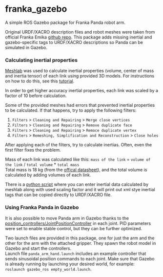 # franka_gazebo
A simple ROS Gazebo package for Franka Panda robot arm.

Original URDF/XACRO description files and robot meshes were taken from official Franka Emika [github repo](https://github.com/frankaemika/franka_ros).
This package adds missing inertial and gazebo-specific tags to URDF/XACRO descriptions so Panda can be simulated in Gazebo.

### Calculating inertial properties
[Meshlab](http://www.meshlab.net/) was used to calculate inertial properties (volume, center of mass and inertia tensor) of each link using provided 3D models.
For instructions on how to do this, see this [tutorial](http://gazebosim.org/tutorials?tut=inertia).

In order to get higher accuracy inertial properties, each link was scaled by a factor of 10 before calculation.

Some of the provided meshes had errors that prevented inertial properties to be calculated.
If that happens, try to apply the following filters:
1. `Filters` > `Cleaning and Repairing` > `Merge close vertices`
2. `Filters` > `Cleaning and Repairing` > `Remove duplicate face`
3. `Filters` > `Cleaning and Repairing` > `Remoce duplicate vertex`
4. `Filters` > `Remeshing, Simplification and Reconstruction` > `Close holes`

After applying each of the filters, try to calculate inertias. Often, even the first filter fixes the problem.

Mass of each link was calculated like this: `mass of the link` = `volume of the link` / `total volume` * `total mass` <br>
Total mass is 18 kg (from the [offical datasheet](https://s3-eu-central-1.amazonaws.com/franka-de-uploads-staging/uploads/2018/05/2018-05-datasheet-panda.pdf)), and the total volume is calculated by adding volumes of each link.

There is a [python script](./scripts/inertial_xml_maker.py) where you can enter inertial data calculated by meshlab along with used scaling factor
and it will print out xml stye inertial tags that can be copied directly to URDF/XACRO file.

### Using Franka Panda in Gazebo

It is also possible to move Panda arm in Gazebo thanks to the [position_controllers/JointPositionController](https://github.com/ros-controls/ros_controllers/tree/melodic-devel/position_controllers) in each joint.
PID parameters were set to enable stable control, but they can be further optimized.

Two launch files are provided in this package, one for just the arm and the other for the arm with the attached gripper.
They spawn the robot model in Gazebo and start the controllers.<br>
Launch file `panda_arm_hand.launch` includes an example controller that sends sinusoidal position commands to each joint.
Make sure that Gazebo is already running by launching your desired world, for example: <br>
`roslaunch gazebo_ros empty_world.launch`.
